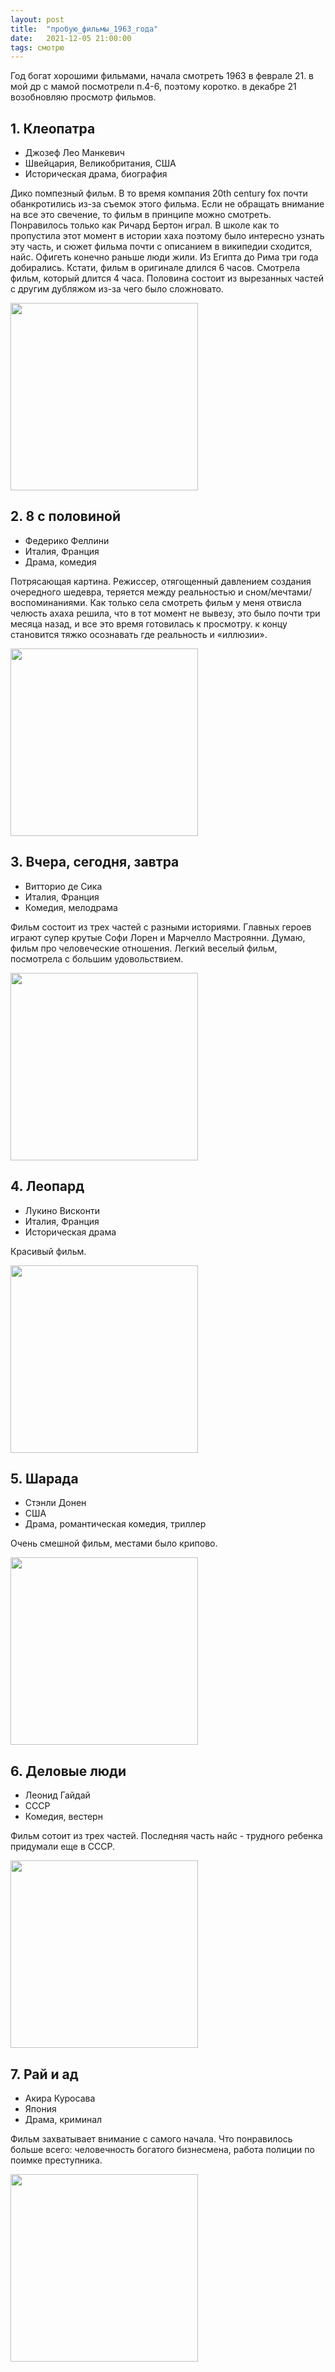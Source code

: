 ```yaml
---
layout: post
title:  "пробую_фильмы_1963_года"
date:   2021-12-05 21:00:00
tags: смотрю
---
```


Год богат хорошими фильмами, начала смотреть 1963 в феврале 21. в мой др с мамой посмотрели п.4-6, поэтому коротко. в декабре 21 возобновляю просмотр фильмов.

## 1. Клеопатра
- Джозеф Лео Манкевич
- Швейцария, Великобритания, США
- Историческая драма, биография

Дико помпезный фильм. В то время компания 20th century fox почти обанкротились из-за съемок этого фильма. Если не обращать внимание на все это свечение, то фильм в принципе можно смотреть. Понравилось только как Ричард Бертон играл. В школе как то пропустила этот момент в истории хаха поэтому было интересно узнать эту часть, и сюжет фильма почти с описанием в википедии сходится, найс.
Офигеть конечно раньше люди жили. Из Египта до Рима три года добирались.
Кстати, фильм в оригинале длился 6 часов. Смотрела фильм, который длится 4 часа. Половина состоит из вырезанных частей с другим дубляжом из-за чего было сложновато.

<a href="https://letterboxd.com/film/cleopatra-1963/" title="Перейти на страницу фильма в Letterboxd" target="_blank">
<img src = "https://a.ltrbxd.com/resized/sm/upload/9p/bu/tr/xf/bj7rUGUewofA9cpHt1h36gvDFfy-0-460-0-690-crop.jpg?k=5cd399f4c6" width="300"></a>

## 2. 8 с половиной
- Федерико Феллини
- Италия, Франция
- Драма, комедия

Потрясающая картина.
Режиссер, отягощенный давлением создания очередного шедевра, теряется между реальностью и сном/мечтами/воспоминаниями.
Как только села смотреть фильм у меня отвисла челюсть ахаха решила, что в тот момент не вывезу, это было почти три месяца назад, и все это время готовилась к просмотру. к концу становится тяжко осознавать где реальность и «иллюзии».

<a href="https://letterboxd.com/film/8-half/" title="Перейти на страницу фильма в Letterboxd" target="_blank">
<img src = "https://a.ltrbxd.com/resized/sm/upload/qt/2y/ms/4w/5pQlc8dp5dXzWg1yM70DZrsDpOl-0-460-0-690-crop.jpg?k=9234e8d19a" width="300"></a>

## 3. Вчера, сегодня, завтра
- Витторио де Сика
- Италия, Франция
- Комедия, мелодрама

Фильм состоит из трех частей с разными историями. Главных героев играют супер крутые Софи Лорен и Марчелло Мастроянни.
Думаю, фильм про человеческие отношения.
Легкий веселый фильм, посмотрела с большим удовольствием.

<a href="https://letterboxd.com/film/yesterday-today-and-tomorrow-1963/" title="Перейти на страницу фильма в Letterboxd" target="_blank">
<img src = "https://a.ltrbxd.com/resized/film-poster/2/2/2/9/3/22293-yesterday-today-and-tomorrow-0-460-0-690-crop.jpg?k=7a9075ef46" width="300"></a>

## 4. Леопард
- Лукино Висконти
- Италия, Франция
- Историческая драма

Красивый фильм.

<a href="https://letterboxd.com/film/the-leopard/" title="Перейти на страницу фильма в Letterboxd" target="_blank">
<img src = "https://a.ltrbxd.com/resized/film-poster/5/1/1/6/7/51167-the-leopard-0-460-0-690-crop.jpg?k=2e13ff2917" width="300"></a>

## 5. Шарада
- Стэнли Донен
- США
- Драма, романтическая комедия, триллер

Очень смешной фильм, местами было крипово.

<a href="https://letterboxd.com/film/charade/" title="Перейти на страницу фильма в Letterboxd" target="_blank"><img src="https://a.ltrbxd.com/resized/film-poster/4/9/1/2/9/49129-charade-0-460-0-690-crop.jpg?k=4b8bac6f4f" width="300"></a>

## 6. Деловые люди
- Леонид Гайдай
- СССР
- Комедия, вестерн

Фильм сотоит из трех частей. Последняя часть найс - трудного ребенка придумали еще в СССР.

<a href="https://letterboxd.com/film/businessmen/" title="Перейти на страницу фильма в Letterboxd" target="_blank"><img src="https://a.ltrbxd.com/resized/film-poster/7/7/5/3/4/77534-businessmen-0-460-0-690-crop.jpg?k=4b3a0be638" width="300"></a>

## 7. Рай и ад
- Акира Куросава
- Япония
- Драма, криминал

Фильм захватывает внимание с самого начала. Что понравилось больше всего: человечность богатого бизнесмена, работа полиции по поимке преступника.

<a href="https://letterboxd.com/film/high-and-low/" title="Перейти на страницу фильма в Letterboxd" target="_blank"><img src="https://a.ltrbxd.com/resized/sm/upload/do/zm/ur/ug/dgnyE40yWdI7gbaHmmB5yCCIVpI-0-460-0-690-crop.jpg?k=1c2c9b74f1" width="300"></a>

